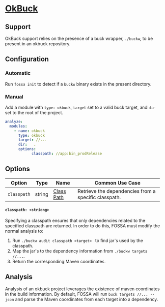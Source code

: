# [OkBuck](#https://github.com/uber/okbuck#okbuck)

## Support

OkBuck support relies on the presence of a buck wrapper, `./buckw`, to be present in an okbuck repository.

## Configuration

### Automatic

Run `fossa init` to detect if a `buckw` binary exists in the present directory.

### Manual

Add a module with `type: okbuck`, `target` set to a valid buck target, and `dir` set to the root of the project.

```yaml
analyze:
  modules:
    - name: okbuck
      type: okbuck
      target: //...
      dir:   .
      options:
            classpath: //app:bin_prodRelease
```

## Options

| Option      |  Type  | Name                              | Common Use Case                                      |
| ----------- | :----: | --------------------------------- | ---------------------------------------------------- |
| `classpath` | string | [Class Path](#classpath-string) | Retrieve the dependencies from a specific classpath. |

#### `classpath: <striong>`

Specifying a classpath ensures that only dependencies related to the specified classpath are returned. In order to do this, FOSSA must modify the normal analysis to:
1. Run `./buckw audit classpath <target> ` to find jar's used by the classpath.
2. Map the jar's to the dependency information from `./buckw targets //...`.
3. Return the corresponding Maven coordinates.

## Analysis

Analysis of an okbuck project leverages the existence of maven coordinates in the build information. By default, FOSSA will run `buck targets //... --json` and parse the Maven coordinates from each target into a dependency.